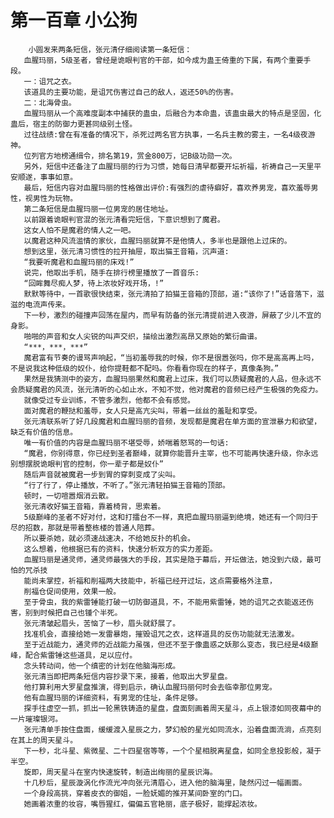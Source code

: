 # 第一百章 小公狗
        小圆发来两条短信，张元清仔细阅读第一条短信：
       血腥玛丽，5级圣者，曾经是诡眼判官的干部，如今成为蛊王倚重的下属，有两个重要手段。
       一：诅咒之衣。
       该道具的主要功能，是诅咒伤害过自己的敌人，返还50%的伤害。
       二：北海骨虫。
       血腥玛丽从一个高难度副本中捕获的蛊虫，后融合为本命蛊，该蛊虫最大的特点是坚固，化蛊后，宿主的防御力更甚同级别土怪。
       过往战绩:曾在有准备的情况下，杀死过两名官方执事，一名兵主教的雾主，一名4级夜游神。
       位列官方地榜通缉令，排名第19，赏金800万，记B级功勋一次。
       另外，短信中还备注了血腥玛丽的行为习惯，她每日清早都要开坛祈福，祈祷自己一天里平安顺遂，事事如意。
       最后，短信内容对血腥玛丽的性格做出评价:有强烈的虐待癖好，喜欢养男宠，喜欢羞辱男性，视男性为玩物。
       第二条短信是血腥玛丽一位男宠的居住地址。
       以前跟着诡眼判官混的张元清看完短信，下意识想到了魔君。
       这女人怕不是魔君的情人之一吧。
       以魔君这种风流滥情的家伙，血腥玛丽就算不是他情人，多半也是跟他上过床的。
       想到这里，张元清习惯性的拉开抽屉，取出猫王音箱，沉声道:
       “我要听魔君和血腥玛丽的床戏!”
       说完，他取出手机，随手在排行榜里播放了一首音乐:
       “回眸舞尽痴人梦，待上浓妆好戏开场，!”
       默默等待中，一首歌很快结束，张元清拍了拍猫王音箱的顶部，道:“该你了!”话音落下，滋滋的电流声传来。
       下一秒，激烈的碰撞声回荡在屋内，而早有防备的张元清提前进入夜游，屏蔽了少儿不宜的身影。
       啪啪的声音和女人尖锐的叫声交织，描绘出激烈高昂又原始的繁衍曲谱。
       “***，***，***”
       魔君富有节奏的谩骂声响起，“当初羞辱我的时候，你不是很嚣张吗，你不是高高再上吗，不是说我这种低级的奴仆，给你提鞋都不配吗。你看看你现在的样子，真像条狗。”
       果然是我猜测中的姿方，血腥玛丽果然和魔君上过床，我们可以质疑魔君的人品，但永远不会质疑魔君的风流，张元清听的心如止水，不知不觉，他对魔君的音频已经产生极强的免疫力。
       就像受过专业训练，不管多激烈，他都不会有感觉。
       面对魔君的鞭挞和羞辱，女人只是高亢尖叫，带着一丝丝的羞耻和享受。
       张元清联系听了好几段魔君和血腥玛丽的音频，发现都是魔君在单方面的宣泄暴力和欲望，缺乏有价值的信息。
       唯一有价值的内容是血腥玛丽不堪受辱，娇喘着怒骂的一句话:
       “魔君，你别得意，你已经到圣者巅峰，就算你能晋升主宰，也不可能再快速升级，你永远别想摆脱诡眼判官的控制，你一辈子都是奴仆”
       随后声音就被魔君一步到胃的穿刺变成了尖叫。
       “行了行了，停止播放，不听了。”张元清轻拍猫王音箱的顶部。
       顿时，一切喧嚣烟消云散。
       张元清收好猫王音箱，靠着椅背，思索着。
       5级巅峰的圣者不好对付，这和打擂台不一样，真把血腥玛丽逼到绝境，她还有一个同归于尽的招数，那就是带着整栋楼的普通人陪葬。
       所以要杀她，就必须速战速决，不给她反扑的机会。
       这么想着，他根据已有的资料，快速分析双方的实力差距。
       血腥玛丽是通灵师，通灵师最强大的手段，其实是隐于幕后，开坛做法，她没到六级，最可怕的咒杀技
       能尚未掌控，祈福和削福两大技能中，祈福已经开过坛，这点需要格外注意，
       削福仓促间使用，效果一般。
       至于骨虫，我的紫雷锤能打破一切防御道具，不，不能用紫雷锤，她的诅咒之衣能返还伤害，别到时候把自己也锺个半死。
       张元清皱起眉头，苦恼了一秒，眉头就舒展了。
       找准机会，直接给她一发雷暴炮，摧毁诅咒之衣，这样道具的反伤功能就无法激发。
       至于近战能力，通灵师的近战能力虽强，但还不至于像蛊惑之妖那么变态，我已经是4级巅峰，配合紫雷锤这些道具，足以应付。
       念头转动间，他一个缜密的计划在他脑海形成。
       张元清当即把两条短信内容抄录下来，接着，他取出大罗星盘。
       他打算利用大罗星盘推演，得到启示，确认血腥玛丽何时会去临幸那位男宠。
       他有血腥玛丽的详细资料，有男宠的住址，条件足够。
       探手往虚空一抓，抓出一轮黑铁铸造的星盘，盘面刻画着周天星斗，点上银漆如同夜幕中的一片璀璨银河。
       张元清单手按住盘面，缓缓渡入星辰之力，梦幻般的星光如同流水，沿着盘面流淌，点亮刻在其上的周天星斗。
       下一秒，北斗星、紫微星、二十四星宿等等，一个个星相脱离星盘，如同全息投影般，凝于半空。
       旋即，周天星斗在室内快速旋转，制造出绚丽的星辰识海。
       十几秒后，星辰漩涡化作流光冲向张元清眉心，进入他的脑海里，陡然闪过一幅画面。
       一个身段高挑，穿着皮衣的御姐，一脸妩媚的推开某间卧室的门口。
       她画着浓重的妆容，嘴唇猩红，偏偏五官艳丽，底子极好，能撑起浓妆。